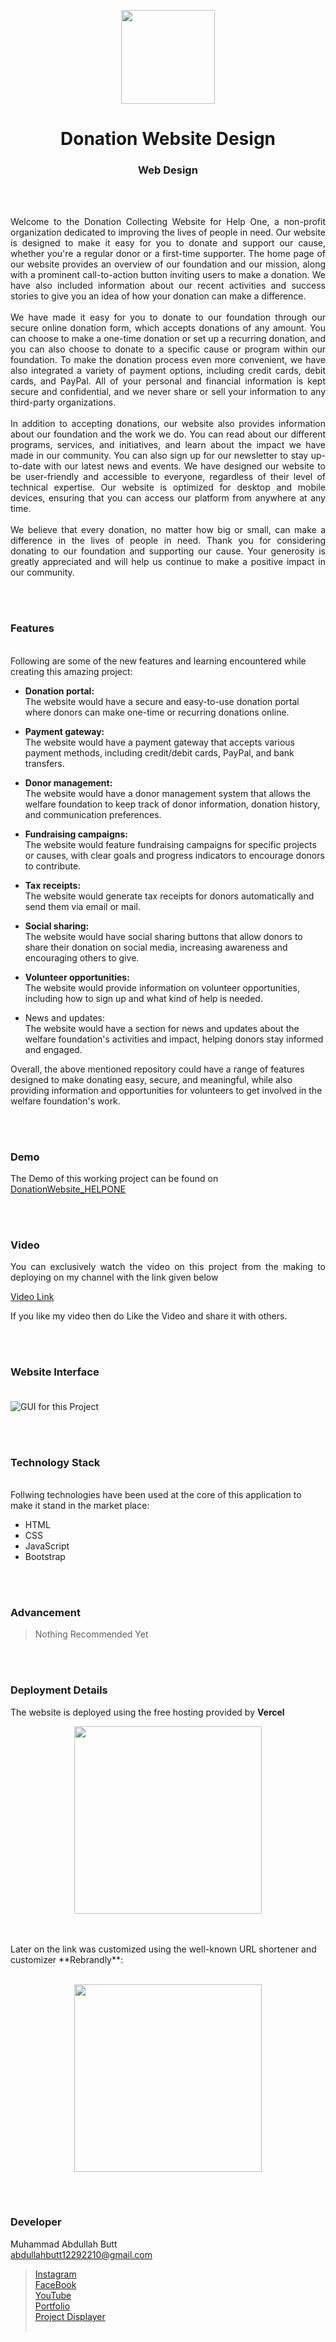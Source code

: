 
<p align="center">
  <img src = "/img/don/salary.png" width="150">
</p>

<h1 align="center">
  Donation Website Design
</h1>

<h3 align="center">
  Web Design
</h3>


<br><br>

<p align="justify">
Welcome to the Donation Collecting Website for Help One, a non-profit organization dedicated to improving the lives of people in need. Our website is designed to make it easy for you to donate and support our cause, whether you're a regular donor or a first-time supporter.
The home page of our website provides an overview of our foundation and our mission, along with a prominent call-to-action button inviting users to make a donation. We have also included information about our recent activities and success stories to give you an idea of how your donation can make a difference.
<br><br>
We have made it easy for you to donate to our foundation through our secure online donation form, which accepts donations of any amount. You can choose to make a one-time donation or set up a recurring donation, and you can also choose to donate to a specific cause or program within our foundation.
To make the donation process even more convenient, we have also integrated a variety of payment options, including credit cards, debit cards, and PayPal. All of your personal and financial information is kept secure and confidential, and we never share or sell your information to any third-party organizations. 
<br><br>
In addition to accepting donations, our website also provides information about our foundation and the work we do. You can read about our different programs, services, and initiatives, and learn about the impact we have made in our community. You can also sign up for our newsletter to stay up-to-date with our latest news and events.
We have designed our website to be user-friendly and accessible to everyone, regardless of their level of technical expertise. Our website is optimized for desktop and mobile devices, ensuring that you can access our platform from anywhere at any time.
<br><br>
We believe that every donation, no matter how big or small, can make a difference in the lives of people in need. Thank you for considering donating to our foundation and supporting our cause. Your generosity is greatly appreciated and will help us continue to make a positive impact in our community.
</p>


<br><br>
<!-- ................................................................................................................................. -->


### Features
<br>
Following are some of the new features and learning encountered while creating this amazing project:

- <b>Donation portal:</b><br> The website would have a secure and easy-to-use donation portal where donors can make one-time or recurring donations online.

- <b>Payment gateway:</b><br> The website would have a payment gateway that accepts various payment methods, including credit/debit cards, PayPal, and bank transfers.

- <b>Donor management:</b><br> The website would have a donor management system that allows the welfare foundation to keep track of donor information, donation history, and communication preferences.

- <b>Fundraising campaigns:</b><br> The website would feature fundraising campaigns for specific projects or causes, with clear goals and progress indicators to encourage donors to contribute.

- <b>Tax receipts:</b><br> The website would generate tax receipts for donors automatically and send them via email or mail.

- <b>Social sharing:</b><br> The website would have social sharing buttons that allow donors to share their donation on social media, increasing awareness and encouraging others to give.

- <b>Volunteer opportunities:</b><br> The website would provide information on volunteer opportunities, including how to sign up and what kind of help is needed.

- News and updates:</b><br> The website would have a section for news and updates about the welfare foundation's activities and impact, helping donors stay informed and engaged.

Overall, the above mentioned repository could have a range of features designed to make donating easy, secure, and meaningful, while also providing information and opportunities for volunteers to get involved in the welfare foundation's work.

<br><br>
<!-- ................................................................................................................................. -->



### Demo
<p align="justify">
  The Demo of this working project can be found on <br>
  <a href=" https://shalinikatore32.github.io/Connect-GNGO/">DonationWebsite_HELPONE</a>
</p>


<br><br>
<!-- ................................................................................................................................. -->



### Video
<p align="justify">
You can exclusively watch the video on this project from the making to deploying on my     channel with the link given below<br>

  [Video Link](# ) <br>

  If you like my video then do Like the Video and share it with others.
</p>


<br><br>
<!-- ................................................................................................................................. -->



### Website Interface <br><br>
![GUI for this Project](/img/demo.png)


<br><br>
<!-- ................................................................................................................................. -->




### Technology Stack
<br>
Follwing technologies have been used at the core of this application to make it stand in the market place:

- HTML
- CSS
- JavaScript
- Bootstrap


<br><br>
<!-- ................................................................................................................................. -->


### Advancement

> Nothing Recommended Yet

<br><br>
<!-- ................................................................................................................................. -->


### Deployment Details

The website is deployed using the free hosting provided by **Vercel**
<p align = "center">
  <img src = "https://branditechture.agency/brand-logos/wp-content/uploads/wpdm-cache/Vercel-900x0.png" width = "300">
</p>
<br><br>
Later on the link was customized using the well-known URL shortener and customizer **Rebrandly**:<br><br>
<p align = "center">
  <img src = "https://www.rebrandly.com/images/URL-Shortener.fileextension.svg" width = "300">
</p>


<br><br>
<!-- ................................................................................................................................. -->


### Developer

Muhammad Abdullah Butt <br>
abdullahbutt12292210@gmail.com <br>
> [Instagram](https://www.instagram.com/abdullah.butt.22/)<br>
> [FaceBook](https://www.facebook.com/profile.php?id=100076291614529)<br>
> [YouTube](https://www.youtube.com/channel/UCnuOFQyMywg-KuoN-lmav1Q)<br>
> [Portfolio](https://rebrand.ly/MuhammadAbdullahButt_MABCORP)<br>
> [Project Displayer]( https://rebrand.ly/ProjectDisplayer_MABCORP)
<br><br>
<!-- ................................................................................................................................. -->






